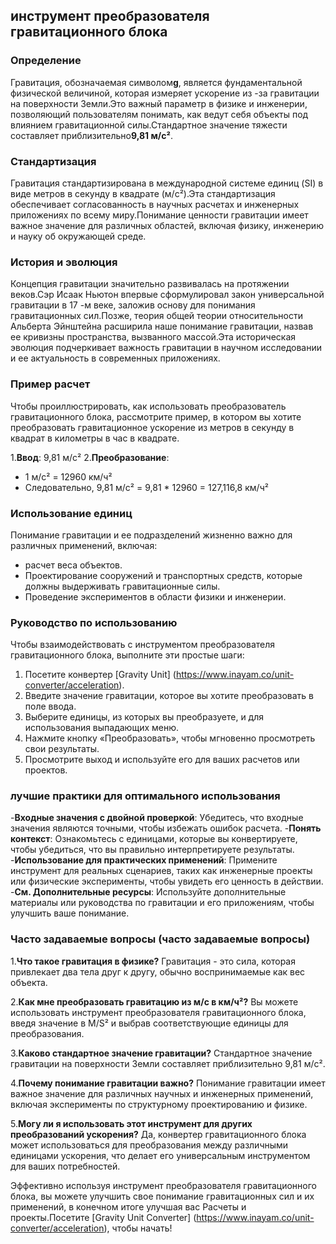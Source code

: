 ## инструмент преобразователя гравитационного блока

### Определение
Гравитация, обозначаемая символом**g**, является фундаментальной физической величиной, которая измеряет ускорение из -за гравитации на поверхности Земли.Это важный параметр в физике и инженерии, позволяющий пользователям понимать, как ведут себя объекты под влиянием гравитационной силы.Стандартное значение тяжести составляет приблизительно**9,81 м/с²**.

### Стандартизация
Гравитация стандартизирована в международной системе единиц (SI) в виде метров в секунду в квадрате (м/с²).Эта стандартизация обеспечивает согласованность в научных расчетах и ​​инженерных приложениях по всему миру.Понимание ценности гравитации имеет важное значение для различных областей, включая физику, инженерию и науку об окружающей среде.

### История и эволюция
Концепция гравитации значительно развивалась на протяжении веков.Сэр Исаак Ньютон впервые сформулировал закон универсальной гравитации в 17 -м веке, заложив основу для понимания гравитационных сил.Позже, теория общей теории относительности Альберта Эйнштейна расширила наше понимание гравитации, назвав ее кривизны пространства, вызванного массой.Эта историческая эволюция подчеркивает важность гравитации в научном исследовании и ее актуальность в современных приложениях.

### Пример расчет
Чтобы проиллюстрировать, как использовать преобразователь гравитационного блока, рассмотрите пример, в котором вы хотите преобразовать гравитационное ускорение из метров в секунду в квадрат в километры в час в квадрате.

1.**Ввод**: 9,81 м/с²
2.**Преобразование**:
- 1 м/с² = 12960 км/ч²
- Следовательно, 9,81 м/с² = 9,81 * 12960 = 127,116,8 км/ч²

### Использование единиц
Понимание гравитации и ее подразделений жизненно важно для различных применений, включая:
- расчет веса объектов.
- Проектирование сооружений и транспортных средств, которые должны выдерживать гравитационные силы.
- Проведение экспериментов в области физики и инженерии.

### Руководство по использованию
Чтобы взаимодействовать с инструментом преобразователя гравитационного блока, выполните эти простые шаги:
1. Посетите конвертер [Gravity Unit] (https://www.inayam.co/unit-converter/acceleration).
2. Введите значение гравитации, которое вы хотите преобразовать в поле ввода.
3. Выберите единицы, из которых вы преобразуете, и для использования выпадающих меню.
4. Нажмите кнопку «Преобразовать», чтобы мгновенно просмотреть свои результаты.
5. Просмотрите выход и используйте его для ваших расчетов или проектов.

### лучшие практики для оптимального использования
-**Входные значения с двойной проверкой**: Убедитесь, что входные значения являются точными, чтобы избежать ошибок расчета.
-**Понять контекст**: Ознакомьтесь с единицами, которые вы конвертируете, чтобы убедиться, что вы правильно интерпретируете результаты.
-**Использование для практических применений**: Примените инструмент для реальных сценариев, таких как инженерные проекты или физические эксперименты, чтобы увидеть его ценность в действии.
-**См. Дополнительные ресурсы**: Используйте дополнительные материалы или руководства по гравитации и его приложениям, чтобы улучшить ваше понимание.

### Часто задаваемые вопросы (часто задаваемые вопросы)

1.**Что такое гравитация в физике?**
Гравитация - это сила, которая привлекает два тела друг к другу, обычно воспринимаемые как вес объекта.

2.**Как мне преобразовать гравитацию из м/с в км/ч²?**
Вы можете использовать инструмент преобразователя гравитационного блока, введя значение в M/S² и выбрав соответствующие единицы для преобразования.

3.**Каково стандартное значение гравитации?**
Стандартное значение гравитации на поверхности Земли составляет приблизительно 9,81 м/с².

4.**Почему понимание гравитации важно?**
Понимание гравитации имеет важное значение для различных научных и инженерных применений, включая эксперименты по структурному проектированию и физике.

5.**Могу ли я использовать этот инструмент для других преобразований ускорения?**
Да, конвертер гравитационного блока может использоваться для преобразования между различными единицами ускорения, что делает его универсальным инструментом для ваших потребностей.

Эффективно используя инструмент преобразователя гравитационного блока, вы можете улучшить свое понимание гравитационных сил и их применений, в конечном итоге улучшая вас Расчеты и проекты.Посетите [Gravity Unit Converter] (https://www.inayam.co/unit-converter/acceleration), чтобы начать!